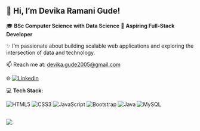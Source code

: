 ## 👋 Hi, I’m Devika Ramani Gude!

🎓 **BSc Computer Science with Data Science** 
🎯 **Aspiring Full-Stack Developer** 

✨ I’m passionate about building scalable web applications and exploring the intersection of data and technology. 

📫 Reach me at: devika.gude2005@gmail.com 

🌐 [![LinkedIn](https://img.shields.io/badge/LinkedIn-%230077B5.svg?logo=linkedin&logoColor=white)](https://linkedin.com/in/www.linkedin.com/in/devika-gude )


💻 **Tech Stack:**


![HTML5](https://img.shields.io/badge/html5-%23E34F26.svg?style=for-the-badge&logo=html5&logoColor=white) ![CSS3](https://img.shields.io/badge/css3-%231572B6.svg?style=for-the-badge&logo=css3&logoColor=white) ![JavaScript](https://img.shields.io/badge/javascript-%23323330.svg?style=for-the-badge&logo=javascript&logoColor=%23F7DF1E) ![Bootstrap](https://img.shields.io/badge/bootstrap-%238511FA.svg?style=for-the-badge&logo=bootstrap&logoColor=white) ![Java](https://img.shields.io/badge/java-%23ED8B00.svg?style=for-the-badge&logo=openjdk&logoColor=white) ![MySQL](https://img.shields.io/badge/mysql-4479A1.svg?style=for-the-badge&logo=mysql&logoColor=white) 
<br>
<br>




[![](https://visitcount.itsvg.in/api?id=devika-gude&icon=9&color=0)](https://visitcount.itsvg.in)


